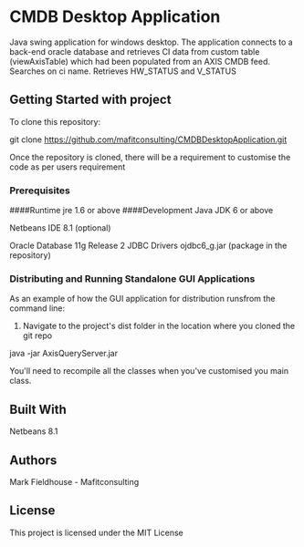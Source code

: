# CMDB Desktop Application
Java swing application for windows desktop. The application connects to a back-end oracle database and 
retrieves CI data from custom table (viewAxisTable) which had been populated from an AXIS CMDB feed. 
Searches on ci name. Retrieves HW_STATUS and V_STATUS 

## Getting Started with project

To clone this repository:     

git clone https://github.com/mafitconsulting/CMDBDesktopApplication.git
        
Once the repository is cloned, there will be a requirement to customise the code as per users requirement
### Prerequisites
####Runtime
jre 1.6 or above
####Development
Java JDK 6 or above

Netbeans IDE 8.1 (optional)

Oracle Database 11g Release 2 JDBC Drivers ojdbc6_g.jar (package in the repository)

### Distributing and Running Standalone GUI Applications
As an example of how the GUI application for distribution runsfrom the command line:

1. Navigate to the project's dist folder in the location where you cloned the git repo

java -jar AxisQueryServer.jar 

You'll need to recompile all the classes when you've customised you main class.

## Built With
Netbeans 8.1

## Authors
Mark Fieldhouse - Mafitconsulting 

## License
This project is licensed under the MIT License 
